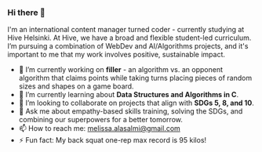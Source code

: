 ### Hi there 👋

I'm an international content manager turned coder - currently studying at Hive Helsinki. At Hive, we have a broad and flexible student-led curriculum. I’m pursuing a combination of WebDev and AI/Algorithms projects, and it's important to me that my work involves positive, sustainable impact.

- 🔭 I’m currently working on **filler** - an algorithm vs. an opponent algorithm that claims points while taking turns placing pieces of random sizes and shapes on a game board.
- 🌱 I’m currently learning about **Data Structures and Algorithms in C**.
- 👯 I’m looking to collaborate on projects that align with **SDGs 5, 8, and 10**.
- 💬 Ask me about empathy-based skills training, solving the SDGs, and combining our superpowers for a better tomorrow.
- 📫 How to reach me: melissa.alasalmi@gmail.com
- ⚡ Fun fact: My back squat one-rep max record is 95 kilos!

